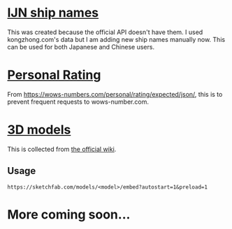# [IJN ship names](https://github.com/HenryQuan/WoWs-Info-Re/blob/API/json/alias.json)
This was created because the official API doesn't have them. I used kongzhong.com's data but I am adding new ship names manually now. This can be used for both Japanese and Chinese users.

# [Personal Rating](https://github.com/HenryQuan/WoWs-Info-Re/blob/API/json/personal_rating.json)
From https://wows-numbers.com/personal/rating/expected/json/, this is to prevent frequent requests to wows-number.com.

# [3D models](https://github.com/HenryQuan/WoWs-Info-Re/blob/API/json/model.json)
This is collected from [the official wiki](https://wiki.wargaming.net/en/World_of_Warships).

## Usage
~~~
https://sketchfab.com/models/<model>/embed?autostart=1&preload=1
~~~

# More coming soon...
